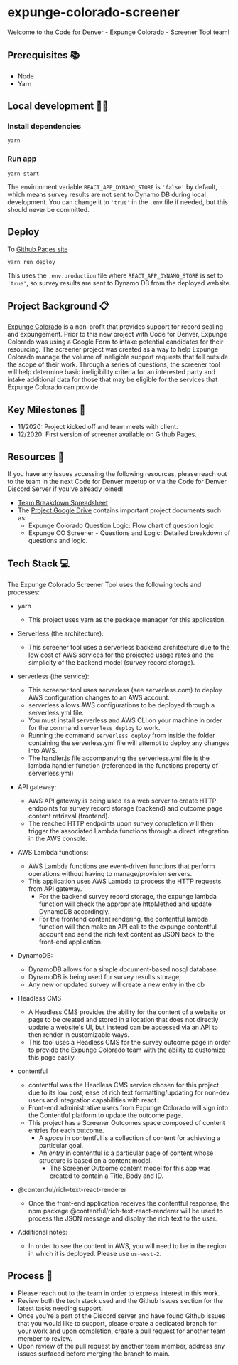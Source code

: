 # expunge-colorado-screener

Welcome to the Code for Denver - Expunge Colorado - Screener Tool team!

## Prerequisites 📚
- Node
- Yarn

## Local development 👩‍💻
### Install dependencies
`yarn`

### Run app
`yarn start`

The environment variable `REACT_APP_DYNAMO_STORE` is `'false'` by default, which means survey results are not sent to Dynamo DB during local development. You can change it to `'true'` in the `.env` file if needed, but this should never be committed.

## Deploy

To [Github Pages site](https://codefordenver.github.io/expunge-colorado-screener/)

`yarn run deploy`

This uses the `.env.production` file where `REACT_APP_DYNAMO_STORE` is set to `'true'`, so survey results are sent to Dynamo DB from the deployed website.

## Project Background 📋

[Expunge Colorado](https://expungecolorado.org/) is a non-profit that provides support for record sealing and expungement. Prior to this new project with Code for Denver, Expunge Colorado was using a Google Form to intake potential candidates for their resourcing. The screener project was created as a way to help Expunge Colorado manage the volume of ineligible support requests that fell outside the scope of their work. Through a series of questions, the screener tool will help determine basic ineligibility criteria for an interested party and intake additional data for those that may be eligible for the services that Expunge Colorado can provide.

## Key Milestones 📅

* 11/2020: Project kicked off and team meets with client.
* 12/2020: First version of screener available on Github Pages.

## Resources 📝

If you have any issues accessing the following resources, please reach out to the team in the next Code for Denver meetup or via the Code for Denver Discord Server if you've already joined!

* [Team Breakdown Spreadsheet](https://docs.google.com/spreadsheets/d/1sRmbKy57FP0S1sxnlKFd1VcHheZmPQGAEolfxxS4bR8/edit#gid=0)
* The [Project Google Drive](https://drive.google.com/drive/folders/1YvS1t_eT5cvXDFMqwlO3DZDO0tSjBcNI) contains important project documents such as:
    * Expunge Colorado Question Logic: Flow chart of question logic
    * Expunge CO Screener - Questions and Logic: Detailed breakdown of questions and logic.

## Tech Stack 💻

The Expunge Colorado Screener Tool uses the following tools and processes:

* yarn

    * This project uses yarn as the package manager for this application.

* Serverless (the architecture):

    * This screener tool uses a serverless backend architecture due to the low cost of AWS services for the projected usage rates and the simplicity of the backend model (survey record storage).

* serverless (the service):

    * This screener tool uses serverless (see serverless.com) to deploy AWS configuration changes to an AWS account.
    * serverless allows AWS configurations to be deployed through a serverless.yml file.
    * You must install serverless and AWS CLI on your machine in order for the command `serverless deploy` to work.
    * Running the command `serverless deploy` from inside the folder containing the serverless.yml file will attempt to deploy any changes into AWS.
    * The handler.js file accompanying the serverless.yml file is the lambda handler function (referenced in the functions property of serverless.yml)

* API gateway:

    * AWS API gateway is being used as a web server to create HTTP endpoints for survey record storage (backend) and outcome page content retrieval (frontend).
    * The reached HTTP endpoints upon survey completion will then trigger the associated Lambda functions through a direct integration in the AWS console.

* AWS Lambda functions:

    * AWS Lambda functions are event-driven functions that perform operations without having to manage/provision servers.
    * This application uses AWS Lambda to process the HTTP requests from API gateway.
        * For the backend survey record storage, the expunge lambda function will check the appropriate httpMethod and update DynamoDB accordingly.
        * For the frontend content rendering, the contentful lambda function will then make an API call to the expunge contentful account and send the rich text content as JSON back to the front-end application.

* DynamoDB:

    * DynamoDB allows for a simple document-based nosql database.
    * DynamoDB is being used for survey results storage;
    * Any new or updated survey will create a new entry in the db

* Headless CMS

    * A Headless CMS provides the ability for the content of a website or page to be created and stored in a location that does not directly update a website's UI, but instead can be accessed via an API to then render in customizable ways.
    * This tool uses a Headless CMS for the survey outcome page in order to provide the Expunge Colorado team with the ability to customize this page easily.

* contentful

    * contentful was the Headless CMS service chosen for this project due to its low cost, ease of rich text formatting/updating for non-dev users and integration capabilities with react.
    * Front-end administrative users from Expunge Colorado will sign into the Contentful platform to update the outcome page.
    * This project has a Screener Outcomes space composed of content entries for each outcome.
        * A *space* in contentful is a collection of content for achieving a particular goal. 
        * An *entry* in contentful is a particular page of content whose structure is based on a content model. 
            * The Screener Outcome content model for this app was created to contain a Title, Body and ID.

* @contentful/rich-text-react-renderer
    * Once the front-end application receives the contentful response, the npm package @contentful/rich-text-react-renderer will be used to process the JSON message and display the rich text to the user.

* Additional notes:

    * In order to see the content in AWS, you will need to be in the region in which it is deployed. Please use `us-west-2`.
## Process 🔄

* Please reach out to the team in order to express interest in this work.
* Review both the tech stack used and the Github Issues section for the latest tasks needing support.
* Once you're a part of the Discord server and have found Github issues that you would like to support, please create a dedicated branch for your work and upon completion, create a pull request for another team member to review. 
* Upon review of the pull request by another team member, address any issues surfaced before merging the branch to main.
